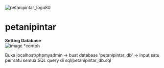 ![petanipintar_logo80](https://github.com/kyrozepto/petanipintar/assets/108352285/768ca51b-4dda-4b36-85c1-f03d111320a0)
# petanipintar

**Setting Database**<br>
![image](https://github.com/kyrozepto/petanipintar/assets/108352285/38f43acf-d2ba-4d6a-becc-abef9b055dd8)
*contoh


Buka localhost/phpmyadmin -> buat database 'petanipintar_db' -> input satu per satu semua SQL query di sql/petanipintar_db.sql
